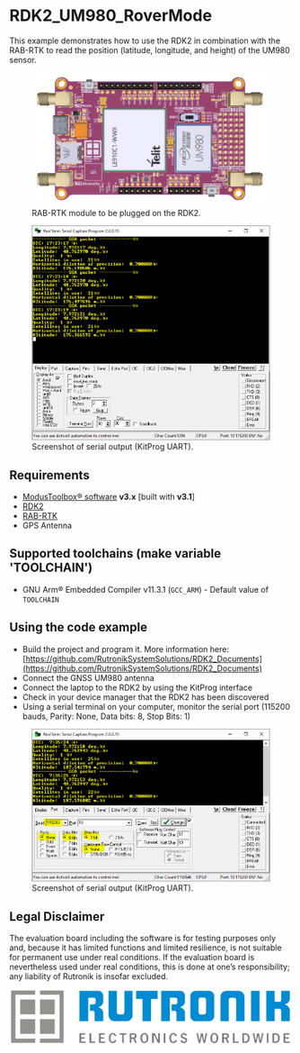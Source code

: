 # RDK2_UM980_RoverMode

This example demonstrates how to use the RDK2 in combination with the RAB-RTK to read the position (latitude, longitude, and height) of the UM980 sensor.

<figure>
    <img src="pictures/rab_rtk.PNG"  style="zoom:75%;" alt="RAB RTK">
    <figcaption>RAB-RTK module to be plugged on the RDK2.</figcaption>
</figure>

<figure>
    <img src="pictures/serial_output.PNG"  style="zoom:100%;" alt="Screenshot GUI">
    <figcaption>Screenshot of serial output (KitProg UART).</figcaption>
</figure>

## Requirements

- [ModusToolbox® software](https://www.infineon.com/cms/en/design-support/tools/sdk/modustoolbox-software/) **v3.x** [built with **v3.1**]
- [RDK2](https://www.rutronik24.com/product/rutronik/rutdevkit-psoc62/16440182.html)
- [RAB-RTK](https://www.rutronik.com/innovations)
- GPS Antenna

## Supported toolchains (make variable 'TOOLCHAIN')

- GNU Arm&reg; Embedded Compiler v11.3.1 (`GCC_ARM`) - Default value of `TOOLCHAIN`

## Using the code example

- Build the project and program it. More information here: [https://github.com/RutronikSystemSolutions/RDK2_Documents](https://github.com/RutronikSystemSolutions/RDK2_Documents)
- Connect the GNSS UM980 antenna
- Connect the laptop to the RDK2 by using the KitProg interface
- Check in your device manager that the RDK2 has been discovered
- Using a serial terminal on your computer, monitor the serial port (115200 bauds, Parity: None, Data bits: 8, Stop Bits: 1)

<figure>
    <img src="pictures/serial_output_configuration.PNG"  style="zoom:100%;" alt="Screenshot GUI">
    <figcaption>Screenshot of serial output (KitProg UART).</figcaption>
</figure>



## Legal Disclaimer

The evaluation board including the software is for testing purposes only and, because it has limited functions and limited resilience, is not suitable for permanent use under real conditions. If the evaluation board is nevertheless used under real conditions, this is done at one’s responsibility; any liability of Rutronik is insofar excluded. 

<img src="pictures/rutronik.png" style="zoom:50%;" />
